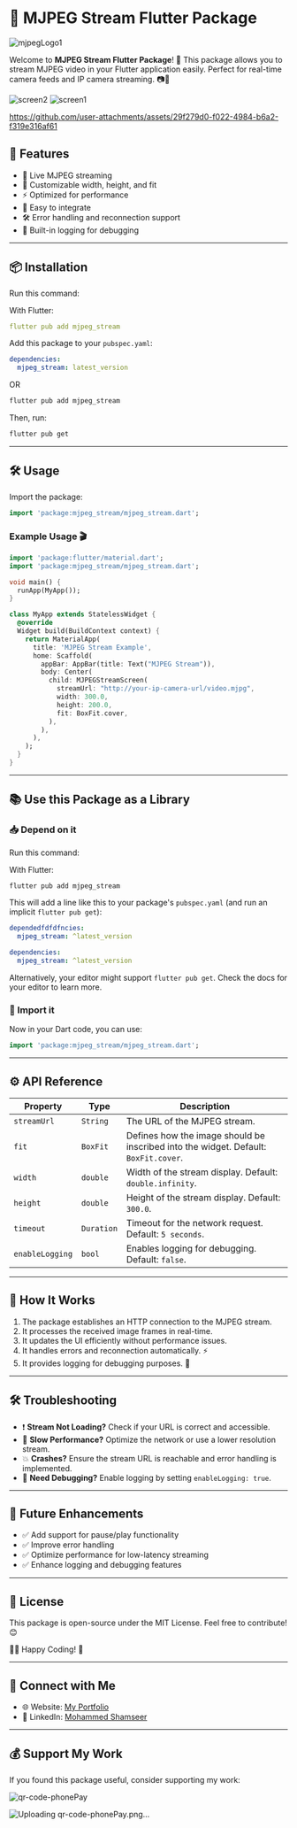 # 📸 MJPEG Stream Flutter Package


![mjpegLogo1](https://github.com/user-attachments/assets/56b12d4c-f7d4-4379-ba0c-ba673acb6ba1)



Welcome to **MJPEG Stream Flutter Package**! 🚀 This package allows you to stream MJPEG video in your Flutter application easily. Perfect for real-time camera feeds and IP camera streaming. 📷🎥


![screen2](https://github.com/user-attachments/assets/570e1da7-6df2-4ede-81d9-dbb7f1b4259b)
![screen1](https://github.com/user-attachments/assets/81de7451-4d66-410e-a58b-b37ccd530ef1)


https://github.com/user-attachments/assets/29f279d0-f022-4984-b6a2-f319e316af61



## 🌟 Features
- 📡 Live MJPEG streaming
- 🎨 Customizable width, height, and fit
- ⚡ Optimized for performance
- 🚀 Easy to integrate
- 🛠 Error handling and reconnection support
- 📜 Built-in logging for debugging

---

## 📦 Installation

Run this command:

With Flutter:

```yaml
flutter pub add mjpeg_stream
```



Add this package to your `pubspec.yaml`:

```yaml
dependencies:
  mjpeg_stream: latest_version
```


OR 

```sh
flutter pub add mjpeg_stream
```

Then, run:
```sh
flutter pub get
```

---

## 🛠 Usage

Import the package:

```dart
import 'package:mjpeg_stream/mjpeg_stream.dart';
```

### Example Usage 🎬

```dart
import 'package:flutter/material.dart';
import 'package:mjpeg_stream/mjpeg_stream.dart';

void main() {
  runApp(MyApp());
}

class MyApp extends StatelessWidget {
  @override
  Widget build(BuildContext context) {
    return MaterialApp(
      title: 'MJPEG Stream Example',
      home: Scaffold(
        appBar: AppBar(title: Text("MJPEG Stream")),
        body: Center(
          child: MJPEGStreamScreen(
            streamUrl: "http://your-ip-camera-url/video.mjpg",
            width: 300.0,
            height: 200.0,
            fit: BoxFit.cover,
          ),
        ),
      ),
    );
  }
}
```

---

## 📚 Use this Package as a Library

### 📥 Depend on it
Run this command:

With Flutter:

```sh
flutter pub add mjpeg_stream
```

This will add a line like this to your package's `pubspec.yaml` (and run an implicit `flutter pub get`):

```yaml
dependedfdfdfncies:
  mjpeg_stream: ^latest_version
```
 
```yaml
dependencies:
  mjpeg_stream: ^latest_version
```

Alternatively, your editor might support `flutter pub get`. Check the docs for your editor to learn more.

### 📌 Import it
Now in your Dart code, you can use:

```dart
import 'package:mjpeg_stream/mjpeg_stream.dart';
```

---

## ⚙️ API Reference

| Property    | Type        | Description |
|------------|------------|-------------|
| `streamUrl` | `String` | The URL of the MJPEG stream. |
| `fit` | `BoxFit` | Defines how the image should be inscribed into the widget. Default: `BoxFit.cover`. |
| `width` | `double` | Width of the stream display. Default: `double.infinity`. |
| `height` | `double` | Height of the stream display. Default: `300.0`. |
| `timeout` | `Duration` | Timeout for the network request. Default: `5 seconds`. |
| `enableLogging` | `bool` | Enables logging for debugging. Default: `false`. |

---

## 🚀 How It Works

1. The package establishes an HTTP connection to the MJPEG stream.
2. It processes the received image frames in real-time.
3. It updates the UI efficiently without performance issues.
4. It handles errors and reconnection automatically. ⚡
5. It provides logging for debugging purposes. 📜

---

## 🛠 Troubleshooting

- ❗ **Stream Not Loading?** Check if your URL is correct and accessible.
- 🔴 **Slow Performance?** Optimize the network or use a lower resolution stream.
- 💥 **Crashes?** Ensure the stream URL is reachable and error handling is implemented.
- 📝 **Need Debugging?** Enable logging by setting `enableLogging: true`.

---

## 🎯 Future Enhancements

- ✅ Add support for pause/play functionality
- ✅ Improve error handling
- ✅ Optimize performance for low-latency streaming
- ✅ Enhance logging and debugging features

---

## 📝 License
This package is open-source under the MIT License. Feel free to contribute! 😊

👨‍💻 Happy Coding! 🚀

---

## 🔗 Connect with Me
- 🌐 Website: [My Portfolio](https://mohammedshamseerpv.github.io/)
- 💼 LinkedIn: [Mohammed Shamseer](https://www.linkedin.com/in/mohammed-shamseer-pv/)

---

## 💰 Support My Work
If you found this package useful, consider supporting my work:

![qr-code-phonePay](https://github.com/user-attachments/assets/c973da24-bddf-4c8b-9c25-9126e196e9eb)

![Uploading qr-code-phonePay.png…]()





